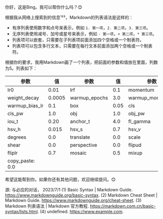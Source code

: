 你好，这是Bing。我可以帮你什么吗？😊

根据我从网络上搜索到的信息¹²³，Markdown的列表语法是这样的：

- 有序列表使用数字和点号来表示，例如 `1. 第一项`，`2. 第二项`，`3. 第三项`。
- 无序列表使用减号、加号或星号来表示，例如 `- 第一项`，`+ 第二项`，`* 第三项`。
- 列表项可以嵌套，只需要在子列表项前面添加四个空格或一个制表符。
- 列表项可以包含多行文本，只需要在每行文本前面添加两个空格或一个制表符。

根据你的要求，我用Markdown画了一个列表，把前面的参数和值放在里面，列数为5。列表如下：

| 参数 | 值 | 参数 | 值 | 参数 | 值 |
| --- | --- | --- | --- | --- | --- |
| lr0 | 0.01 | lrf | 0.1 | momentum | 0.937 |
| weight_decay | 0.0005 | warmup_epochs | 3.0 | warmup_momentum | 0.8 |
| warmup_bias_lr | 0.1 | box | 0.05 | cls | 0.5 |
| cls_pw | 1.0 | obj | 1.0 | obj_pw | 1.0 |
| iou_t | 0.20 | anchor_t | 4.0 | fl_gamma | 0.0 |
| hsv_h | 0.015 | hsv_s | 0.7 | hsv_v | 0.4 |
| degrees | 0.0 | translate | 0.0 | scale | 0.0 |
| shear | 0.0 | perspective | 0.0 | flipud | 0.7 |
| fliplr | 0.7 | mosaic | 0.5 | mixup| 0.5 |
| copy_paste: 0.0 |

希望这能帮到你。如果你还有其他问题，欢迎继续提问。😊

源: 与必应的对话， 2023/7/1
(1) Basic Syntax | Markdown Guide. https://www.markdownguide.org/basic-syntax.
(2) Markdown Cheat Sheet | Markdown Guide. https://www.markdownguide.org/cheat-sheet.
(3) Markdown 列表语法 | Markdown 官方教程. https://markdown.com.cn/basic-syntax/lists.html.
(4) undefined. https://www.example.com.